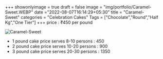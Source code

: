 +++
showonlyimage = true
draft = false
image = "img/portfolio/Caramel-Sweet.WEBP"
date ="2022-08-07T16:14:29+05:30"
title = "Caramel-Sweet"
categories = "Celebration Cakes"
Tags = ["Chocolate","Round","Half Kg","One Tier"]
+++
price : ₹450 per pound
<!--more-->
![Caramel-Sweet](/img/portfolio/Caramel-Sweet.WEBP)
* 1 pound cake price serves 8-10 persons : 450
* 2 pound cake price serves 10-20 persons : 900
* 3 pound cake price serves 20-30 persons : 1350
